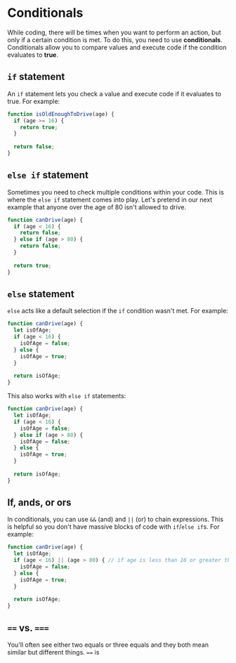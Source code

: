 # Conditionals

While coding, there will be times when you want to perform an action, but only if a certain condition is met. To do this, you need to use **conditionals**.
Conditionals allow you to compare values and execute code if the condition evaluates to **true**.

## `if` statement
An `if` statement lets you check a value and execute code if it evaluates to true. For example:

```js
function isOldEnoughToDrive(age) {
  if (age >= 16) {
    return true;
  }
  
  return false;
}
```

## `else if` statement
Sometimes you need to check multiple conditions within your code. This is where the `else if` statement comes into play. Let's pretend in our next example that 
anyone over the age of 80 isn't allowed to drive.

```js
function canDrive(age) {
  if (age < 16) {
    return false;
  } else if (age > 80) {
    return false;
  }
  
  return true;
}
```

## `else` statement
`else` acts like a default selection if the `if` condition wasn't met. For example:

```js
function canDrive(age) {
  let isOfAge;
  if (age < 16) {
    isOfAge = false;
  } else {
    isOfAge = true;
  }
  
  return isOfAge;
}
```

This also works with `else if` statements:
```js
function canDrive(age) {
  let isOfAge;
  if (age < 16) {
    isOfAge = false;
  } else if (age > 80) {
    isOfAge = false;
  } else {
    isOfAge = true;
  }
  
  return isOfAge;
}
```

## If, ands, or ors
In conditionals, you can use `&&` (and) and `||` (or) to chain expressions. This is helpful so you don't have massive blocks of code with `if`/`else if`s. For example:

```js
function canDrive(age) {
  let isOfAge;
  if (age < 16) || (age > 80) { // if age is less than 16 or greater than 80
    isOfAge = false;
  } else {
    isOfAge = true;
  }
  
  return isOfAge;
}
```

## `==` vs. `===`
You'll often see either two equals or three equals and they both mean similar but different things. `==` is
